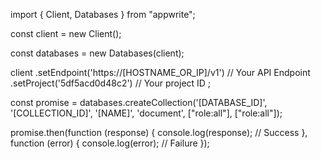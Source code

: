 import { Client, Databases } from "appwrite";

const client = new Client();

const databases = new Databases(client);

client
    .setEndpoint('https://[HOSTNAME_OR_IP]/v1') // Your API Endpoint
    .setProject('5df5acd0d48c2') // Your project ID
;

const promise = databases.createCollection('[DATABASE_ID]', '[COLLECTION_ID]', '[NAME]', 'document', ["role:all"], ["role:all"]);

promise.then(function (response) {
    console.log(response); // Success
}, function (error) {
    console.log(error); // Failure
});